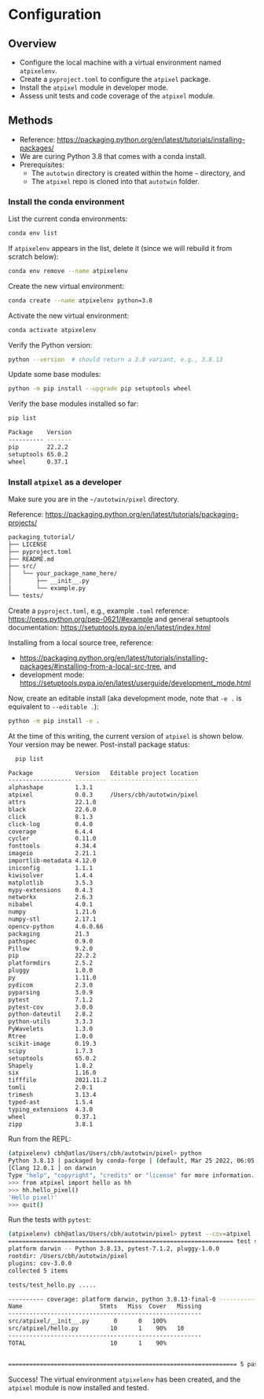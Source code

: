 # Configuration

## Overview

* Configure the local machine with a virtual environment named `atpixelenv`.  
* Create a `pyproject.toml` to configure the `atpixel` package.
* Install the `atpixel` module in developer mode.
* Assess unit tests and code coverage of the `atpixel` module.

## Methods

* Reference: https://packaging.python.org/en/latest/tutorials/installing-packages/
* We are curing Python 3.8 that comes with a conda install.
* Prerequisites:
  * The `autotwin` directory is created within the home `~` directory, and 
  * The `atpixel` repo is cloned into that `autotwin` folder.

### Install the conda environment

List the current conda environments:

```bash
conda env list
```

If `atpixelenv` appears in the list, delete it (since we will rebuild it from scratch below):

```bash
conda env remove --name atpixelenv
```

Create the new virtual environment:

```bash
conda create --name atpixelenv python=3.8
```

Activate the new virtual environment:

```bash
conda activate atpixelenv
```

Verify the Python version:

```bash
python --version  # should return a 3.8 variant, e.g., 3.8.13
```

Update some base modules:

```bash
python -m pip install --upgrade pip setuptools wheel
```

Verify the base modules installed so far:

```bash
pip list

Package    Version
---------- -------
pip        22.2.2
setuptools 65.0.2
wheel      0.37.1
```

### Install `atpixel` as a developer

Make sure you are in the `~/autotwin/pixel` directory.

Reference: https://packaging.python.org/en/latest/tutorials/packaging-projects/

```bash
packaging_tutorial/
├── LICENSE
├── pyproject.toml
├── README.md
├── src/
│   └── your_package_name_here/
│       ├── __init__.py
│       └── example.py
└── tests/
```

Create a `pyproject.toml`, e.g., example `.toml` reference: https://peps.python.org/pep-0621/#example and general setuptools documentation: https://setuptools.pypa.io/en/latest/index.html

Installing from a local source tree, reference:

* https://packaging.python.org/en/latest/tutorials/installing-packages/#installing-from-a-local-src-tree, and
* development mode: https://setuptools.pypa.io/en/latest/userguide/development_mode.html

Now, create an editable install (aka development mode, note that `-e .` is equivalent to `--editable .`):

```bash
python -m pip install -e . 
```

At the time of this writing, the current version of `atpixel` is shown below.  Your version may be newer.  Post-install package status:

```bash
  pip list

Package            Version   Editable project location
------------------ --------- -------------------------
alphashape         1.3.1
atpixel            0.0.3     /Users/cbh/autotwin/pixel
attrs              22.1.0
black              22.6.0
click              8.1.3
click-log          0.4.0
coverage           6.4.4
cycler             0.11.0
fonttools          4.34.4
imageio            2.21.1
importlib-metadata 4.12.0
iniconfig          1.1.1
kiwisolver         1.4.4
matplotlib         3.5.3
mypy-extensions    0.4.3
networkx           2.6.3
nibabel            4.0.1
numpy              1.21.6
numpy-stl          2.17.1
opencv-python      4.6.0.66
packaging          21.3
pathspec           0.9.0
Pillow             9.2.0
pip                22.2.2
platformdirs       2.5.2
pluggy             1.0.0
py                 1.11.0
pydicom            2.3.0
pyparsing          3.0.9
pytest             7.1.2
pytest-cov         3.0.0
python-dateutil    2.8.2
python-utils       3.3.3
PyWavelets         1.3.0
Rtree              1.0.0
scikit-image       0.19.3
scipy              1.7.3
setuptools         65.0.2
Shapely            1.8.2
six                1.16.0
tifffile           2021.11.2
tomli              2.0.1
trimesh            3.13.4
typed-ast          1.5.4
typing_extensions  4.3.0
wheel              0.37.1
zipp               3.8.1
```

Run from the REPL:

```bash
(atpixelenv) cbh@atlas/Users/cbh/autotwin/pixel> python
Python 3.8.13 | packaged by conda-forge | (default, Mar 25 2022, 06:05:16)
[Clang 12.0.1 ] on darwin
Type "help", "copyright", "credits" or "license" for more information.
>>> from atpixel import hello as hh
>>> hh.hello_pixel()
'Hello pixel!'
>>> quit()
```

Run the tests with `pytest`:

```bash
(atpixelenv) cbh@atlas/Users/cbh/autotwin/pixel> pytest --cov=atpixel --cov-report term-missing
================================================================ test session starts =================================================================
platform darwin -- Python 3.8.13, pytest-7.1.2, pluggy-1.0.0
rootdir: /Users/cbh/autotwin/pixel
plugins: cov-3.0.0
collected 5 items

tests/test_hello.py .....                                                                                                                      [100%]

---------- coverage: platform darwin, python 3.8.13-final-0 -----------
Name                      Stmts   Miss  Cover   Missing
-------------------------------------------------------
src/atpixel/__init__.py       0      0   100%
src/atpixel/hello.py         10      1    90%   10
-------------------------------------------------------
TOTAL                        10      1    90%


================================================================= 5 passed in 0.03s ==================================================================
```

Success!  The virtual environment `atpixelenv` has been created, 
and the `atpixel` module is now installed and tested.
